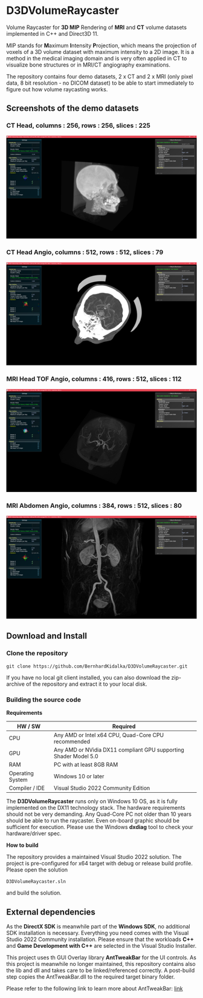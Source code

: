 # D3DVolumeRaycaster
Volume Raycaster for **3D MIP** Rendering of **MRI** and **CT** volume datasets implemented in C++ and Direct3D 11.

MIP stands for **M**aximum **I**ntensity **P**rojection, which means the projection of voxels of a 3D volume dataset with maximum intensity to a 2D image. It is a method in the medical imaging domain and is very often applied in CT to visualize bone structures or in MRI/CT angiography examinations.

The repository contains four demo datasets, 2 x CT and 2 x MRI (only pixel data, 8 bit resolution - no DICOM dataset) to be able to start immediately to figure out how volume raycasting works.

## Screenshots of the demo datasets

### CT Head, columns : 256, rows : 256, slices : 225
![alt text](doc/screenshots/CT_Head_3DMIP_01.png)

### CT Head Angio, columns : 512, rows : 512, slices : 79
![alt text](doc/screenshots/CT_Head_Angio_3DMIP_01.png)

### MRI Head TOF Angio, columns : 416, rows : 512, slices : 112
![alt text](doc/screenshots/MR_Head_TOF_3DMIP_01.png)

### MRI Abdomen Angio, columns : 384, rows : 512, slices : 80
![alt text](doc/screenshots/MR_Abdomen_Angio_3DMIP_01.png)

## Download and Install

### Clone the repository

```shell
git clone https://github.com/BernhardKidalka/D3DVolumeRaycaster.git
```

If you have no local git client installed, you can also download the zip-archive of the repository and extract it to your local disk.

### Building the source code

**Requirements**

| HW / SW | Required |
| --- | ----------- |
| CPU | Any AMD or Intel x64 CPU, Quad-Core CPU recommended |
| GPU | Any AMD or NVidia DX11 compliant GPU supporting Shader Model 5.0 |
| RAM | PC with at least 8GB RAM |
| Operating System | Windows 10 or later |
| Compiler / IDE | Visual Studio 2022 Community Edition |

The **D3DVolumeRaycaster** runs only on Windows 10 OS, as it is fully implemented on the DX11 technology stack. The hardware requirements should not be very demanding. Any Quad-Core PC not older than 10 years should be able to run the raycaster. Even on-board graphic should be sufficient for execution. Please use the Windows **dxdiag** tool to check your hardware/driver spec.

**How to build**

The repository provides a maintained Visual Studio 2022 solution. The project is pre-configured for x64 target with debug or release build profile.
Please open the solution
```
D3DVolumeRaycaster.sln
```
and build the solution.

## External dependencies

As the **DirectX SDK** is meanwhile part of the **Windows SDK**, no additional SDK installation is necessary. Everything you need comes with the Visual Studio 2022 Community installation. Please ensure that the workloads **C++** and **Game Development with C++** are selected in the Visual Studio Installer.

This project uses th GUI Overlay library **AntTweakBar** for the UI controls. As this project is meanwhile no longer maintained, this repository contains also the lib and dll and takes care to be linked/referenced correctly. A post-build step copies the AntTweakBar.dll to the required target binary folder.

Please refer to the following link to learn more about AntTweakBar:
[link](https://anttweakbar.sourceforge.io/doc/)





